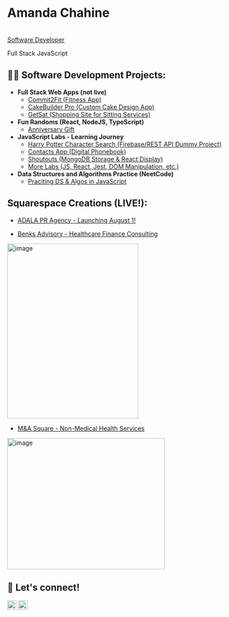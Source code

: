 <h1>Amanda Chahine</h1> 
<br/><a href="https://www.linkedin.com/in/amanda-chahine/">Software Developer</a>
<br/><p>Full Stack JavaScript</p>

<h2>👩‍💻 Software Development Projects:</h2>

- <b>Full Stack Web Apps (not live)</b>
  - [Commit2Fit (Fitness App)](https://github.com/achahine92/GitRipd-FinalProj)
  - [CakeBuilder Pro (Custom Cake Design App)](https://github.com/TekkenForceX/Cake-Builder)
  - [GetSat (Shopping Site for Sitting Services)](https://github.com/achahine92/JS-Project-Go-Off)
- <b>Fun Randoms (React, NodeJS, TypeScript)</b>
  - [Anniversary Gift](https://github.com/achahine92/Anniversary-Gift)
- <b>JavaScript Labs - Learning Journey</b>
  - [Harry Potter Character Search (Firebase/REST API Dummy Project)](https://github.com/achahine92/Firebase-Dummy-Project-HP)
  - [Contacts App (Digital Phonebook)](https://github.com/achahine92/Labs/tree/main/Lab_22_Contacts_pt1-2/lab22-contacts-pt1)
  - [Shoutouts (MongoDB Storage & React Display)](https://github.com/achahine92/Labs/tree/main/Lab_26_Shoutouts_pt1/shoutouts)
  - [More Labs (JS, React, Jest, DOM Manipulation, etc.)](https://github.com/achahine92/Labs)
- <b>Data Structures and Algorithms Practice (NeetCode)</b>
  - [Praciting DS & Algos in JavaScript](https://github.com/achahine92/Data-Structures-Algorithm-Practice)

<h2>Squarespace Creations (LIVE!):</h2>

- [ADALA PR Agency - Launching August 1!](https://www.adalapragency.com/)
  
- [Benks Advisory - Healthcare Finance Consulting](https://www.benksadvisory.com/)
<img width="300" height="400" alt="image" src="https://github.com/user-attachments/assets/2d885648-9954-4d2d-a731-02783dbc5d48" />
  
- [M&A Square - Non-Medical Health Services](https://www.masquarehealthservices.com/)
<img width="360" height="300" alt="image" src="https://github.com/user-attachments/assets/e65ec68e-a47c-4020-8ad1-73ea61638fe4" />


<h2> 🤳 Let's connect!</h2>

[<img align="left" alt="AmandaChahine | LinkedIn" width="22px" src="https://cdn.jsdelivr.net/npm/simple-icons@v3/icons/linkedin.svg" />][linkedin]
[<img align="left" alt="AmandaChahine | Instagram" width="22px" src="https://cdn.jsdelivr.net/npm/simple-icons@v3/icons/instagram.svg" />][instagram]

[instagram]: https://www.instagram.com/amander.in.chief/
[linkedin]: https://linkedin.com/in/amanda-chahine

<!--
**joshmadakor1/joshmadakor1** is a ✨ _special_ ✨ repository because its `README.md` (this file) appears on your GitHub profile.

Here are some ideas to get you started:

- 🔭 I’m currently working on ...
- 🌱 I’m currently learning ...
- 👯 I’m looking to collaborate on ...
- 🤔 I’m looking for help with ...
- 💬 Ask me about ...
- 📫 How to reach me: ...
- 😄 Pronouns: ...
- ⚡ Fun fact: ...
-->
